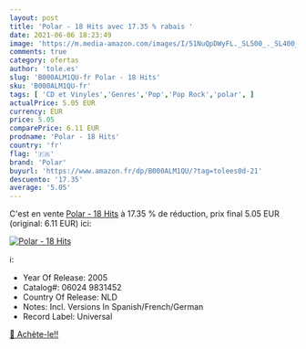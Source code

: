 ```yaml
---
layout: post
title: 'Polar - 18 Hits avec 17.35 % rabais '
date: 2021-06-06 18:23:49
image: 'https://m.media-amazon.com/images/I/51NuQpDWyFL._SL500_._SL400_.jpg'
comments: true
category: ofertas
author: 'tole.es'
slug: 'B000ALM1QU-fr Polar - 18 Hits'
sku: 'B000ALM1QU-fr'
tags: [ 'CD et Vinyles','Genres','Pop','Pop Rock','polar', ]
actualPrice: 5.05 EUR
currency: EUR
price: 5.05
comparePrice: 6.11 EUR
prodname: 'Polar - 18 Hits'
country: 'fr'
flag: '🇫🇷'
brand: 'Polar'
buyurl: 'https://www.amazon.fr/dp/B000ALM1QU/?tag=tolees0d-21'
descuento: '17.35'
average: '5.05'
---
```


C'est en vente [Polar - 18 Hits](https://www.amazon.fr/dp/B000ALM1QU/?tag=tolees0d-21)  à  17.35 % de réduction, prix final  5.05 EUR (original: 6.11 EUR) ici:

[![Polar - 18 Hits](https://m.media-amazon.com/images/I/51NuQpDWyFL._SL500_._SL400_.jpg)](https://www.amazon.fr/dp/B000ALM1QU/?tag=tolees0d-21)

ℹ️:

- Year Of Release: 2005
- Catalog#: 06024 9831452
- Country Of Release: NLD
- Notes: Incl. Versions In Spanish/French/German
- Record Label: Universal

[🛒 Achète-le!!](https://www.amazon.fr/dp/B000ALM1QU/?tag=tolees0d-21)
